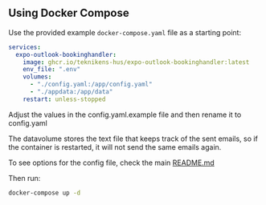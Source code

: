 ## Using Docker Compose
Use the provided example `docker-compose.yaml` file as a starting point:

```yaml
services:
  expo-outlook-bookinghandler:
    image: ghcr.io/teknikens-hus/expo-outlook-bookinghandler:latest
    env_file: ".env"
    volumes:
      - "./config.yaml:/app/config.yaml"
      - "./appdata:/app/data"
    restart: unless-stopped
```
Adjust the values in the config.yaml.example file and then rename it to config.yaml

The datavolume stores the text file that keeps track of the sent emails, so if the container is restarted, it will not send the same emails again.

To see options for the config file, check the main [README.md](../../README.md)

Then run:
```bash
docker-compose up -d
```